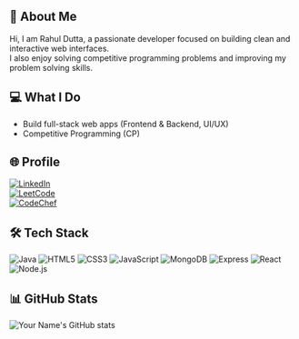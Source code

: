 ## 📝 About Me
Hi, I am Rahul Dutta, a passionate developer focused on building clean and interactive web interfaces.  
I also enjoy solving competitive programming problems and improving my problem solving skills.

## 💻 What I Do
- Build full-stack web apps (Frontend & Backend, UI/UX) 
- Competitive Programming (CP)  

## 🌐 Profile
[![LinkedIn](https://img.shields.io/badge/LinkedIn-Profile-blue?logo=linkedin)](https://www.linkedin.com/in/rahul119)  
[![LeetCode](https://img.shields.io/badge/LeetCode-Profile-FFA116?logo=leetcode&logoColor=white)](https://leetcode.com/rahul_179)  
[![CodeChef](https://img.shields.io/badge/CodeChef-Profile-CC0000?logo=codechef&logoColor=white)](https://www.codechef.com/users/rahul_171)


## 🛠 Tech Stack
![Java](https://img.shields.io/badge/Java-ED8B00?logo=java&logoColor=white) 
![HTML5](https://img.shields.io/badge/HTML5-E34F26?logo=html5&logoColor=white) 
![CSS3](https://img.shields.io/badge/CSS3-1572B6?logo=css3&logoColor=white) 
![JavaScript](https://img.shields.io/badge/JavaScript-F7DF1E?logo=javascript&logoColor=black)
![MongoDB](https://img.shields.io/badge/MongoDB-47A248?logo=mongodb&logoColor=white)
![Express](https://img.shields.io/badge/Express-000000?logo=express&logoColor=white)
![React](https://img.shields.io/badge/React-61DAFB?logo=react&logoColor=black)
![Node.js](https://img.shields.io/badge/Node.js-339933?logo=node.js&logoColor=white)

## 📊 GitHub Stats
![Your Name's GitHub stats](https://github-readme-stats.vercel.app/api?username=Rahul-119&show_icons=true&theme=tokyonight)
